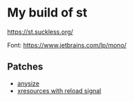 # My build of st

https://st.suckless.org/

Font: https://www.jetbrains.com/lp/mono/

## Patches

* [anysize](https://www.jetbrains.com/lp/mono/patches/anysize/)
* [xresources with reload signal](https://st.suckless.org/patches/xresources-with-reload-signal/)
